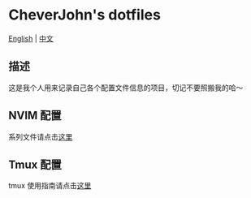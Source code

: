 # CheverJohn's dotfiles

[English](README.md) | [中文](README-zh.md)

## 描述

这是我个人用来记录自己各个配置文件信息的项目，切记不要照搬我的哈～

## NVIM 配置

系列文件请点击[这里](nvim/README-zh.md)

## Tmux 配置

tmux 使用指南请点击[这里](README_for_tmux.md)
